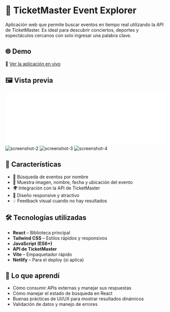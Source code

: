 # 🎫 TicketMaster Event Explorer

Aplicación web que permite buscar eventos en tiempo real utilizando la API de TicketMaster. Es ideal para descubrir conciertos, deportes y espectáculos cercanos con solo ingresar una palabra clave.

## 🌐 Demo
🔗 [Ver la aplicación en vivo](https://eventos-ochre.vercel.app/)

## 🖼️ Vista previa

![screenshot-1](./src/assets/logo.PNG)
![screenshot-2](./assets/screenshot2.PNG)
![screenshot-3](./assets/screenshot3.PNG)
![screenshot-4](./assets/screenshot4.PNG)



## 🚀 Características

- 🔎 Búsqueda de eventos por nombre
- 📸 Muestra imagen, nombre, fecha y ubicación del evento
- 🌍 Integración con la API de TicketMaster
- 🎨 Diseño responsive y atractivo
- 💡 Feedback visual cuando no hay resultados

## 🛠️ Tecnologías utilizadas

- **React** – Biblioteca principal
- **Tailwind CSS** – Estilos rápidos y responsivos
- **JavaScript (ES6+)**
- **API de TicketMaster**
- **Vite** – Empaquetador rápido
- **Netlify** – Para el deploy (si aplica)

## 🧠 Lo que aprendí

- Cómo consumir APIs externas y manejar sus respuestas
- Cómo manejar el estado de búsqueda en React
- Buenas prácticas de UI/UX para mostrar resultados dinámicos
- Validación de datos y manejo de errores



